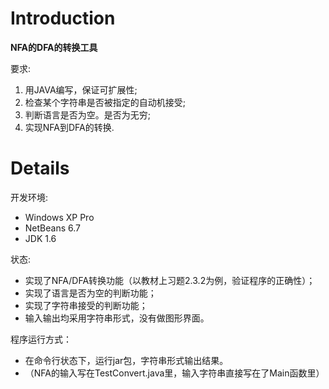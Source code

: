 # Introduction #

**NFA的DFA的转换工具**

要求:
  1. 用JAVA编写，保证可扩展性;
  1. 检查某个字符串是否被指定的自动机接受;
  1. 判断语言是否为空。是否为无穷;
  1. 实现NFA到DFA的转换.

# Details #

开发环境:
  * Windows XP Pro
  * NetBeans 6.7
  * JDK 1.6

状态:
  * 实现了NFA/DFA转换功能（以教材上习题2.3.2为例，验证程序的正确性）；
  * 实现了语言是否为空的判断功能；
  * 实现了字符串接受的判断功能；
  * 输入输出均采用字符串形式，没有做图形界面。

程序运行方式：
  * 在命令行状态下，运行jar包，字符串形式输出结果。
  * （NFA的输入写在TestConvert.java里，输入字符串直接写在了Main函数里）